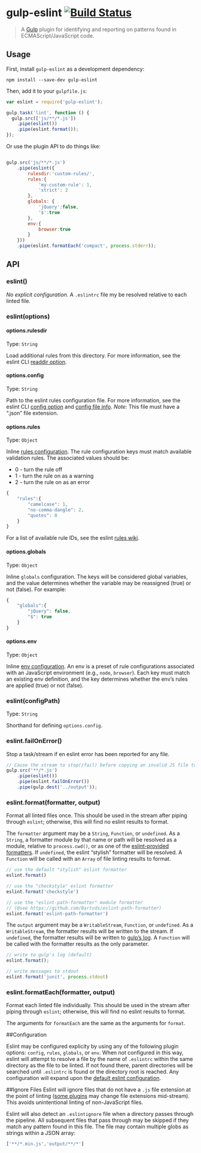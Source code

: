 # gulp-eslint [![Build Status](https://travis-ci.org/adametry/gulp-eslint.png)](https://travis-ci.org/adametry/gulp-eslint)
> A [Gulp](https://github.com/wearefractal/gulp) plugin for identifying and reporting on patterns found in ECMAScript/JavaScript code.

## Usage

First, install `gulp-eslint` as a development dependency:

```shell
npm install --save-dev gulp-eslint
```

Then, add it to your `gulpfile.js`:

```javascript
var eslint = require('gulp-eslint');

gulp.task('lint', function () {
  gulp.src(['js/**/*.js'])
    .pipe(eslint())
    .pipe(eslint.format());
});
```

Or use the plugin API to do things like:

```javascript

gulp.src('js/**/*.js')
	.pipe(eslint({
		rulesdir:'custom-rules/',
		rules:{
			'my-custom-rule': 1,
			'strict': 2
		},
		globals: {
			'jQuery':false,
			'$':true
		},
		env:{
			browser:true
		}
	}))
	.pipe(eslint.formatEach('compact', process.stderr));

```

## API

### eslint()

*No explicit configuration.* A `.eslintrc` file my be resolved relative to each linted file.

### eslint(options)

#### options.rulesdir
Type: `String`  

Load additional rules from this directory. For more information, see the eslint CLI [readdir option](https://github.com/nzakas/eslint/wiki/Command-line-interface#--rulesdir).

#### options.config
Type: `String`  

Path to the eslint rules configuration file. For more information, see the eslint CLI [config option](https://github.com/nzakas/eslint/wiki/Command-line-interface#-c---config) and [config file info](https://github.com/nzakas/eslint/wiki/Command-line-interface#configuration-files). *Note:* This file must have a “.json” file extension.

#### options.rules
Type: `Object`  

Inline [rules configuration](https://github.com/nzakas/eslint/wiki/Command-line-interface#configuration-files). The rule configuration keys must match available validation rules. The associated values should be:

* 0 - turn the rule off
* 1 - turn the rule on as a warning
* 2 - turn the rule on as an error

```javascript
{
	"rules":{
		"camelcase": 1,
		"no-comma-dangle": 2,
		"quotes": 0
	}
}
```

For a list of available rule IDs, see the eslint [rules wiki](https://github.com/nzakas/eslint/wiki/Rules).

#### options.globals
Type: `Object`

Inline `globals` configuration. The keys will be considered global variables, and the value determines whether the variable may be reassigned (true) or not (false). For example:

```javascript
{
	"globals":{
		"jQuery": false,
		"$": true
	}
}
```

#### options.env
Type: `Object`

Inline [env configuration](https://github.com/nzakas/eslint/wiki/Command-line-interface#configuration-files). An env is a preset of rule configurations associated with an JavaScript environment (e.g., `node`, `browser`). Each key must match an existing env definition, and the key determines whether the env’s rules are applied (true) or not (false).

### eslint(configPath)
Type: `String`  

Shorthand for defining `options.config`.

### eslint.failOnError()

Stop a task/stream if en eslint error has been reported for any file. 

```javascript
// Cause the stream to stop(/fail) before copying an invalid JS file to the output directory
gulp.src('**/*.js')
	.pipe(eslint())
	.pipe(eslint.failOnError())
	.pipe(gulp.dest('../output'));
```

### eslint.format(formatter, output)

Format all linted files once. This should be used in the stream after piping through `eslint`; otherwise, this will find no eslint results to format.

The `formatter` argument may be a `String`, `Function`, or `undefined`. As a `String`, a formatter module by that name or path will be resolved as a module, relative to `process.cwd()`, or as one of the [eslint-provided formatters](https://github.com/nzakas/eslint/tree/master/lib/formatters). If `undefined`, the eslint “stylish” formatter will be resolved. A `Function` will be called with an `Array` of file linting results to format.

```javascript
// use the default "stylish" eslint formatter
eslint.format()

// use the "checkstyle" eslint formatter
eslint.format('checkstyle')

// use the "eslint-path-formatter" module formatter
// (@see https://github.com/Bartvds/eslint-path-formatter)
eslint.format('eslint-path-formatter')
```

The `output` argument may be a `WritableStream`, `Function`, or `undefined`. As a `WritableStream`, the formatter results will be written to the stream. If `undefined`, the formatter results will be written to [gulp’s log](https://github.com/wearefractal/gulp-util#logmsg). A `Function` will be called with the formatter results as the only parameter.

```javascript
// write to gulp's log (default)
eslint.format();

// write messages to stdout
eslint.format('junit', process.stdout)

``` 

### eslint.formatEach(formatter, output)

Format each linted file individually. This should be used in the stream after piping through `eslint`; otherwise, this will find no eslint results to format.

The arguments for `formatEach` are the same as the arguments for `format`.


##Configuration

Eslint may be configured explicity by using any of the following plugin options: `config`, `rules`, `globals`, or `env`. When not configured in this way, eslint will attempt to resolve a file by the name of `.eslintrc` within the same directory as the file to be linted. If not found there, parent directories will be searched until `.eslintrc` is found or the directory root is reached. Any configuration will expand upon the [default eslint configuration](https://github.com/nzakas/eslint/wiki/Rules).

##Ignore Files
Eslint will ignore files that do not have a `.js` file extension at the point of linting ([some plugins](https://github.com/wearefractal/gulp-coffee) may change file extensions mid-stream). This avoids unintentional linting of non-JavaScript files.

Eslint will also detect an `.eslintignore` file when a directory passes through the pipeline. All subsequent files that pass through may be skipped if they match any pattern found in this file. The file may contain multiple globs as strings within a JSON array:

```javascript
['**/*.min.js','output/**/*']
```